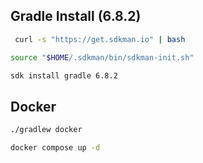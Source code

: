 ## Gradle Install (6.8.2)

```sh
 curl -s "https://get.sdkman.io" | bash
```

```sh
source "$HOME/.sdkman/bin/sdkman-init.sh"
```

```sh
sdk install gradle 6.8.2
```

## Docker

```sh
./gradlew docker
```

```sh
docker compose up -d
```


